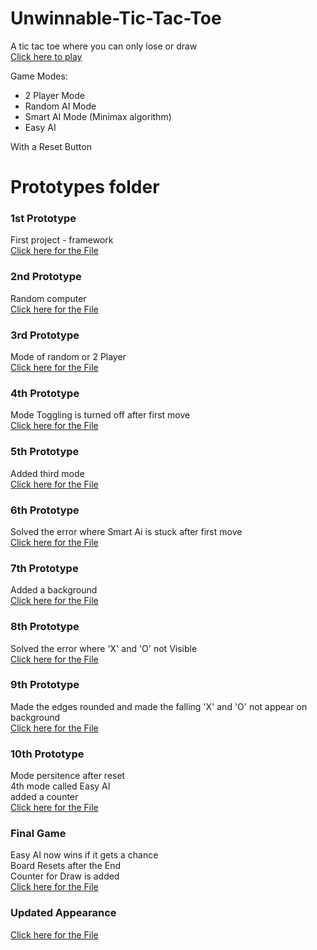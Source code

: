 # Unwinnable-Tic-Tac-Toe
A tic tac toe where you can only lose or draw \
[Click here to play](https://tempestaethel.github.io/TicTacToe/)

Game Modes:
- 2 Player Mode
- Random AI Mode
- Smart AI Mode (Minimax algorithm)
- Easy AI
  
With a Reset Button 

# Prototypes folder

### 1st Prototype
First project - framework\
[Click here for the File](https://github.com/TempestAethel/Unwinnable-TicTacToe/blob/main/Prototypes/Proto1.html)

### 2nd Prototype
Random computer \
[Click here for the File](https://github.com/TempestAethel/Unwinnable-TicTacToe/blob/main/Prototypes/Proto2.html)

### 3rd Prototype
Mode of random or 2 Player\
[Click here for the File](https://github.com/TempestAethel/Unwinnable-TicTacToe/blob/main/Prototypes/Proto3.html)

### 4th Prototype
Mode Toggling is turned off after first move\
[Click here for the File](https://github.com/TempestAethel/Unwinnable-TicTacToe/blob/main/Prototypes/Proto4.html)

### 5th Prototype
Added third mode\
[Click here for the File](https://github.com/TempestAethel/Unwinnable-TicTacToe/blob/main/Prototypes/Proto5.html)

### 6th Prototype
Solved the error where Smart Ai is stuck after first move\
[Click here for the File](https://github.com/TempestAethel/Unwinnable-TicTacToe/blob/main/Prototypes/Proto6.html)

### 7th Prototype
Added a background \
[Click here for the File](https://github.com/TempestAethel/Unwinnable-TicTacToe/blob/main/Prototypes/Proto7.html)

### 8th Prototype
Solved the error where 'X' and 'O' not Visible\
[Click here for the File](https://github.com/TempestAethel/Unwinnable-TicTacToe/blob/main/Prototypes/Proto8.html)

### 9th Prototype
Made the edges rounded and made the falling 'X' and 'O' not appear on background\
[Click here for the File](https://github.com/TempestAethel/Unwinnable-TicTacToe/blob/main/Prototypes/Proto9.html)

### 10th Prototype
Mode persitence after reset\
4th mode called Easy AI\
added a counter\
[Click here for the File](https://github.com/TempestAethel/Unwinnable-TicTacToe/blob/main/Prototypes/Proto10.html)

### Final Game
Easy AI now wins if it gets a chance\
Board Resets after the End\
Counter for Draw is added\
[Click here for the File](https://github.com/TempestAethel/Unwinnable-TicTacToe/blob/main/Prototypes/Final.html)

### Updated Appearance 
[Click here for the File](https://github.com/TempestAethel/Unwinnable-TicTacToe/blob/main/index.html)
